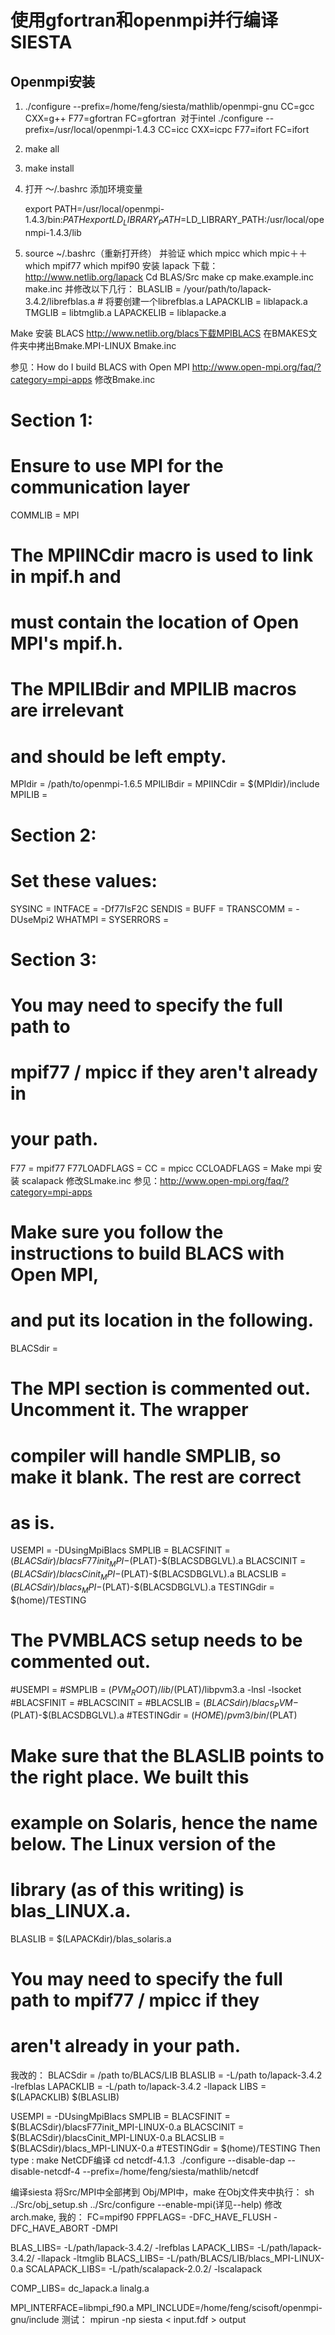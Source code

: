 # 使用gfortran和openmpi并行编译SIESTA
## Openmpi安装
1. ./configure --prefix=/home/feng/siesta/mathlib/openmpi-gnu CC=gcc CXX=g++ F77=gfortran FC=gfortran
 对于intel ./configure --prefix=/usr/local/openmpi-1.4.3 CC=icc CXX=icpc F77=ifort FC=ifort
2.  make all 
3.  make install
4. 打开 ～/.bashrc 添加环境变量
   
   export PATH=/usr/local/openmpi-1.4.3/bin:$PATH
   export LD_LIBRARY_PATH=$LD_LIBRARY_PATH:/usr/local/openmpi-1.4.3/lib

5. source ~/.bashrc（重新打开终） 并验证    which mpicc
                            which  mpic＋＋
                            which mpif77
                            which mpif90
安装 lapack
下载：http://www.netlib.org/lapack
Cd BLAS/Src
make
cp make.example.inc make.inc
并修改以下几行：
BLASLIB      =  /your/path/to/lapack-3.4.2/librefblas.a   # 将要创建一个librefblas.a
LAPACKLIB    =  liblapack.a
TMGLIB       =  libtmglib.a
LAPACKELIB   =  liblapacke.a

Make
安装 BLACS
http://www.netlib.org/blacs下载MPIBLACS
在BMAKES文件夹中拷出Bmake.MPI-LINUX Bmake.inc

参见：How do I build BLACS with Open MPI http://www.open-mpi.org/faq/?category=mpi-apps
修改Bmake.inc
# Section 1:
# Ensure to use MPI for the communication layer
   COMMLIB = MPI
# The MPIINCdir macro is used to link in mpif.h and
# must contain the location of Open MPI's mpif.h.  
# The MPILIBdir and MPILIB macros are irrelevant 
# and should be left empty.
   MPIdir = /path/to/openmpi-1.6.5
   MPILIBdir =
   MPIINCdir = $(MPIdir)/include
   MPILIB =

# Section 2:
# Set these values:
   SYSINC =
   INTFACE = -Df77IsF2C
   SENDIS =
   BUFF =
   TRANSCOMM = -DUseMpi2
   WHATMPI =
   SYSERRORS =
# Section 3:
# You may need to specify the full path to
# mpif77 / mpicc if they aren't already in
# your path.
   F77            = mpif77
   F77LOADFLAGS   = 
   CC             = mpicc
   CCLOADFLAGS    = 
Make mpi
安装 scalapack
修改SLmake.inc
参见：http://www.open-mpi.org/faq/?category=mpi-apps

# Make sure you follow the instructions to build BLACS with Open MPI,
# and put its location in the following.

   BLACSdir      = <path where you installed BLACS>

# The MPI section is commented out.  Uncomment it. The wrapper
# compiler will handle SMPLIB, so make it blank. The rest are correct
# as is.

   USEMPI        = -DUsingMpiBlacs
   SMPLIB        = 
   BLACSFINIT    = $(BLACSdir)/blacsF77init_MPI-$(PLAT)-$(BLACSDBGLVL).a
   BLACSCINIT    = $(BLACSdir)/blacsCinit_MPI-$(PLAT)-$(BLACSDBGLVL).a
   BLACSLIB      = $(BLACSdir)/blacs_MPI-$(PLAT)-$(BLACSDBGLVL).a
   TESTINGdir    = $(home)/TESTING

# The PVMBLACS setup needs to be commented out.

   #USEMPI        =
   #SMPLIB        = $(PVM_ROOT)/lib/$(PLAT)/libpvm3.a -lnsl -lsocket
   #BLACSFINIT    =
   #BLACSCINIT    =
   #BLACSLIB      = $(BLACSdir)/blacs_PVM-$(PLAT)-$(BLACSDBGLVL).a
   #TESTINGdir    = $(HOME)/pvm3/bin/$(PLAT)

# Make sure that the BLASLIB points to the right place.  We built this
# example on Solaris, hence the name below.  The Linux version of the
# library (as of this writing) is blas_LINUX.a.

   BLASLIB       = $(LAPACKdir)/blas_solaris.a

# You may need to specify the full path to mpif77 / mpicc if they
# aren't already in your path.
我改的：
BLACSdir      = /path to/BLACS/LIB
BLASLIB       = -L/path to/lapack-3.4.2 -lrefblas
LAPACKLIB     = -L/path to/lapack-3.4.2 -llapack
LIBS          = $(LAPACKLIB) $(BLASLIB)

USEMPI        = -DUsingMpiBlacs
SMPLIB        = 
BLACSFINIT    = $(BLACSdir)/blacsF77init_MPI-LINUX-0.a
BLACSCINIT    = $(BLACSdir)/blacsCinit_MPI-LINUX-0.a
BLACSLIB      = $(BLACSdir)/blacs_MPI-LINUX-0.a
#TESTINGdir    = $(home)/TESTING
Then type : make
NetCDF编译 
cd netcdf-4.1.3
 ./configure --disable-dap --disable-netcdf-4 --prefix=/home/feng/siesta/mathlib/netcdf

编译siesta
将Src/MPI中全部拷到 Obj/MPI中，make
在Obj文件夹中执行：
sh ../Src/obj_setup.sh
../Src/configure --enable-mpi(详见--help)
修改 arch.make, 我的：
FC=mpif90
FPPFLAGS= -DFC_HAVE_FLUSH -DFC_HAVE_ABORT -DMPI

BLAS_LIBS=       -L/path/lapack-3.4.2/ -lrefblas
LAPACK_LIBS=     -L/path/lapack-3.4.2/ -llapack -ltmglib
BLACS_LIBS=     -L/path/BLACS/LIB/blacs_MPI-LINUX-0.a 
SCALAPACK_LIBS= -L/path/scalapack-2.0.2/ -lscalapack 

COMP_LIBS= dc_lapack.a linalg.a

MPI_INTERFACE=libmpi_f90.a
MPI_INCLUDE=/home/feng/scisoft/openmpi-gnu/include
测试：
mpirun -np <nproc> siesta < input.fdf > output